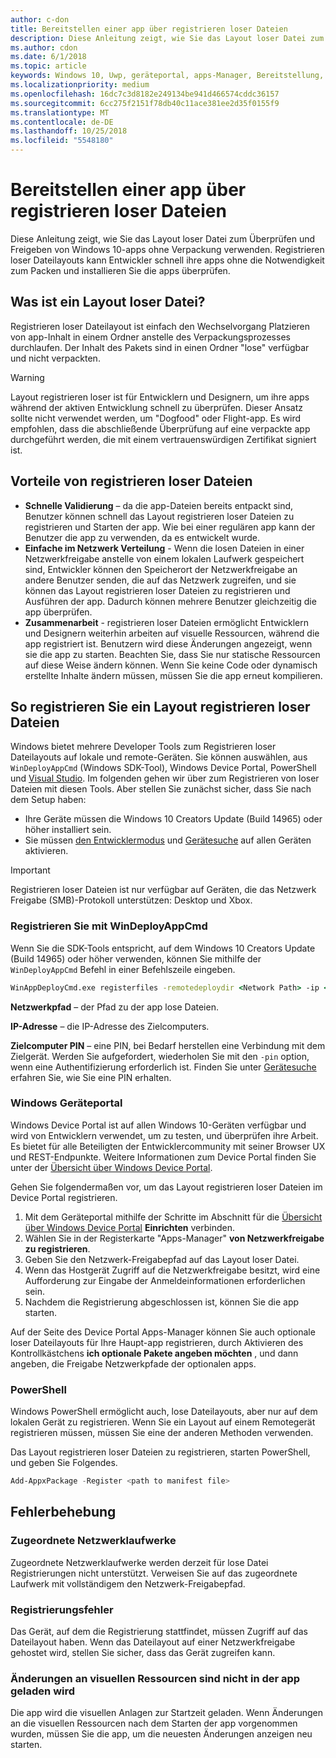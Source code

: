 ```yaml
---
author: c-don
title: Bereitstellen einer app über registrieren loser Dateien
description: Diese Anleitung zeigt, wie Sie das Layout loser Datei zum Überprüfen und Freigeben von Windows 10-apps ohne Verpackung verwenden.
ms.author: cdon
ms.date: 6/1/2018
ms.topic: article
keywords: Windows 10, Uwp, geräteportal, apps-Manager, Bereitstellung, sdk
ms.localizationpriority: medium
ms.openlocfilehash: 16dc7c3d8182e249134be941d466574cddc36157
ms.sourcegitcommit: 6cc275f2151f78db40c11ace381ee2d35f0155f9
ms.translationtype: MT
ms.contentlocale: de-DE
ms.lasthandoff: 10/25/2018
ms.locfileid: "5548180"
---
```

# <a name="deploy-an-app-through-loose-file-registration"></a>Bereitstellen einer app über registrieren loser Dateien 

Diese Anleitung zeigt, wie Sie das Layout loser Datei zum Überprüfen und Freigeben von Windows 10-apps ohne Verpackung verwenden. Registrieren loser Dateilayouts kann Entwickler schnell ihre apps ohne die Notwendigkeit zum Packen und installieren Sie die apps überprüfen. 

## <a name="what-is-a-loose-file-layout"></a>Was ist ein Layout loser Datei?

Registrieren loser Dateilayout ist einfach den Wechselvorgang Platzieren von app-Inhalt in einem Ordner anstelle des Verpackungsprozesses durchlaufen. Der Inhalt des Pakets sind in einen Ordner "lose" verfügbar und nicht verpackten. 

> [!WARNING]
> Layout registrieren loser ist für Entwicklern und Designern, um ihre apps während der aktiven Entwicklung schnell zu überprüfen. Dieser Ansatz sollte nicht verwendet werden, um "Dogfood" oder Flight-app. Es wird empfohlen, dass die abschließende Überprüfung auf eine verpackte app durchgeführt werden, die mit einem vertrauenswürdigen Zertifikat signiert ist. 

## <a name="advantages-of-loose-file-registration"></a>Vorteile von registrieren loser Dateien

- **Schnelle Validierung** – da die app-Dateien bereits entpackt sind, Benutzer können schnell das Layout registrieren loser Dateien zu registrieren und Starten der app. Wie bei einer regulären app kann der Benutzer die app zu verwenden, da es entwickelt wurde. 
- **Einfache im Netzwerk Verteilung** - Wenn die losen Dateien in einer Netzwerkfreigabe anstelle von einem lokalen Laufwerk gespeichert sind, Entwickler können den Speicherort der Netzwerkfreigabe an andere Benutzer senden, die auf das Netzwerk zugreifen, und sie können das Layout registrieren loser Dateien zu registrieren und Ausführen der app. Dadurch können mehrere Benutzer gleichzeitig die app überprüfen. 
- **Zusammenarbeit** - registrieren loser Dateien ermöglicht Entwicklern und Designern weiterhin arbeiten auf visuelle Ressourcen, während die app registriert ist. Benutzern wird diese Änderungen angezeigt, wenn sie die app zu starten. Beachten Sie, dass Sie nur statische Ressourcen auf diese Weise ändern können. Wenn Sie keine Code oder dynamisch erstellte Inhalte ändern müssen, müssen Sie die app erneut kompilieren.

## <a name="how-to-register-a-loose-file-layout"></a>So registrieren Sie ein Layout registrieren loser Dateien

Windows bietet mehrere Developer Tools zum Registrieren loser Dateilayouts auf lokale und remote-Geräten. Sie können auswählen, aus `WinDeployAppCmd` (Windows SDK-Tool), Windows Device Portal, PowerShell und [Visual Studio](https://docs.microsoft.com/windows/uwp/debug-test-perf/deploying-and-debugging-uwp-apps#register-layout-from-network). Im folgenden gehen wir über zum Registrieren von loser Dateien mit diesen Tools. Aber stellen Sie zunächst sicher, dass Sie nach dem Setup haben:

- Ihre Geräte müssen die Windows 10 Creators Update (Build 14965) oder höher installiert sein.
- Sie müssen [den Entwicklermodus](https://msdn.microsoft.com/windows/uwp/get-started/enable-your-device-for-development) und [Gerätesuche](https://docs.microsoft.com/en-us/windows/uwp/get-started/enable-your-device-for-development#device-discovery) auf allen Geräten aktivieren.

> [!IMPORTANT]
> Registrieren loser Dateien ist nur verfügbar auf Geräten, die das Netzwerk Freigabe (SMB)-Protokoll unterstützen: Desktop und Xbox. 

### <a name="register-with-windeployappcmd"></a>Registrieren Sie mit WinDeployAppCmd

Wenn Sie die SDK-Tools entspricht, auf dem Windows 10 Creators Update (Build 14965) oder höher verwenden, können Sie mithilfe der `WinDeployAppCmd` Befehl in einer Befehlszeile eingeben.

```cmd
WinAppDeployCmd.exe registerfiles -remotedeploydir <Network Path> -ip <IP Address> -pin <target machine PIN>
```

**Netzwerkpfad** – der Pfad zu der app lose Dateien.

**IP-Adresse** – die IP-Adresse des Zielcomputers.

**Zielcomputer PIN** – eine PIN, bei Bedarf herstellen eine Verbindung mit dem Zielgerät. Werden Sie aufgefordert, wiederholen Sie mit den `-pin` option, wenn eine Authentifizierung erforderlich ist. Finden Sie unter [Gerätesuche](https://docs.microsoft.com/windows/uwp/get-started/enable-your-device-for-development#device-discovery) erfahren Sie, wie Sie eine PIN erhalten.

### <a name="windows-device-portal"></a>Windows Geräteportal

Windows Device Portal ist auf allen Windows 10-Geräten verfügbar und wird von Entwicklern verwendet, um zu testen, und überprüfen ihre Arbeit. Es bietet für alle Beteiligten der Entwicklercommunity mit seiner Browser UX und REST-Endpunkte. Weitere Informationen zum Device Portal finden Sie unter der [Übersicht über Windows Device Portal](device-portal.md).

Gehen Sie folgendermaßen vor, um das Layout registrieren loser Dateien im Device Portal registrieren.

1. Mit dem Geräteportal mithilfe der Schritte im Abschnitt für die [Übersicht über Windows Device Portal](device-portal.md) **Einrichten** verbinden.
1. Wählen Sie in der Registerkarte "Apps-Manager" **von Netzwerkfreigabe zu registrieren**.
1. Geben Sie den Netzwerk-Freigabepfad auf das Layout loser Datei. 
1. Wenn das Hostgerät Zugriff auf die Netzwerkfreigabe besitzt, wird eine Aufforderung zur Eingabe der Anmeldeinformationen erforderlichen sein.
1. Nachdem die Registrierung abgeschlossen ist, können Sie die app starten.

Auf der Seite des Device Portal Apps-Manager können Sie auch optionale loser Dateilayouts für Ihre Haupt-app registrieren, durch Aktivieren des Kontrollkästchens **ich optionale Pakete angeben möchten** , und dann angeben, die Freigabe Netzwerkpfade der optionalen apps. 

### <a name="powershell"></a>PowerShell 

Windows PowerShell ermöglicht auch, lose Dateilayouts, aber nur auf dem lokalen Gerät zu registrieren. Wenn Sie ein Layout auf einem Remotegerät registrieren müssen, müssen Sie eine der anderen Methoden verwenden. 

Das Layout registrieren loser Dateien zu registrieren, starten PowerShell, und geben Sie Folgendes.

```PowerShell
Add-AppxPackage -Register <path to manifest file>
```

## <a name="troubleshooting"></a>Fehlerbehebung

### <a name="mapped-network-drives"></a>Zugeordnete Netzwerklaufwerke
Zugeordnete Netzwerklaufwerke werden derzeit für lose Datei Registrierungen nicht unterstützt. Verweisen Sie auf das zugeordnete Laufwerk mit vollständigem den Netzwerk-Freigabepfad.

### <a name="registration-failure"></a>Registrierungsfehler
Das Gerät, auf dem die Registrierung stattfindet, müssen Zugriff auf das Dateilayout haben. Wenn das Dateilayout auf einer Netzwerkfreigabe gehostet wird, stellen Sie sicher, dass das Gerät zugreifen kann. 

### <a name="modifications-to-visual-assets-arent-being-loaded-in-the-app"></a>Änderungen an visuellen Ressourcen sind nicht in der app geladen wird 
Die app wird die visuellen Anlagen zur Startzeit geladen. Wenn Änderungen an die visuellen Ressourcen nach dem Starten der app vorgenommen wurden, müssen Sie die app, um die neuesten Änderungen anzeigen neu starten.